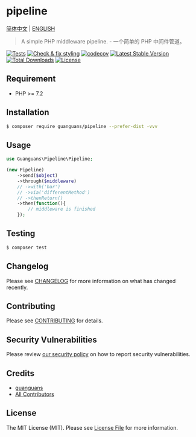 # pipeline

[简体中文](README-CN.md) | [ENGLISH](README.md)

> A simple PHP middleware pipeline. - 一个简单的 PHP 中间件管道。

[![Tests](https://github.com/guanguans/pipeline/workflows/Tests/badge.svg)](https://github.com/guanguans/pipeline/actions)
[![Check & fix styling](https://github.com/guanguans/pipeline/workflows/Check%20&%20fix%20styling/badge.svg)](https://github.com/guanguans/pipeline/actions)
[![codecov](https://codecov.io/gh/guanguans/pipeline/branch/main/graph/badge.svg?token=URGFAWS6S4)](https://codecov.io/gh/guanguans/pipeline)
[![Latest Stable Version](https://poser.pugx.org/guanguans/pipeline/v)](//packagist.org/packages/guanguans/pipeline)
[![Total Downloads](https://poser.pugx.org/guanguans/pipeline/downloads)](//packagist.org/packages/guanguans/pipeline)
[![License](https://poser.pugx.org/guanguans/pipeline/license)](//packagist.org/packages/guanguans/pipeline)

## Requirement

* PHP >= 7.2

## Installation

``` bash
$ composer require guanguans/pipeline --prefer-dist -vvv
```

## Usage

``` php
use Guanguans\Pipeline\Pipeline;

(new Pipeline)
	->send($object)
    ->through($middleware)
    // ->with('bar')
    // ->via('differentMethod')
    // ->thenReturn()
    ->then(function(){
    	// middleware is finished
    });
```

## Testing

``` bash
$ composer test
```

## Changelog

Please see [CHANGELOG](CHANGELOG.md) for more information on what has changed recently.

## Contributing

Please see [CONTRIBUTING](.github/CONTRIBUTING.md) for details.

## Security Vulnerabilities

Please review [our security policy](../../security/policy) on how to report security vulnerabilities.

## Credits

* [guanguans](https://github.com/guanguans)
* [All Contributors](../../contributors)

## License

The MIT License (MIT). Please see [License File](LICENSE) for more information.

